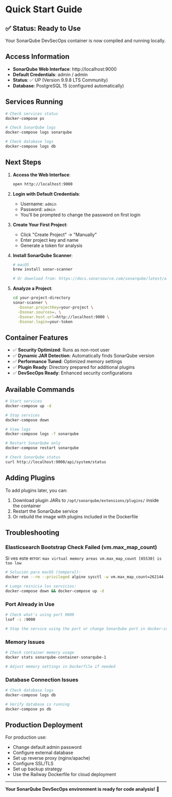 # Quick Start Guide

## ✅ Status: Ready to Use

Your SonarQube DevSecOps container is now compiled and running locally.

## Access Information

- **SonarQube Web Interface**: http://localhost:9000
- **Default Credentials**: admin / admin
- **Status**: ✅ UP (Version 9.9.8 LTS Community)
- **Database**: PostgreSQL 15 (configured automatically)

## Services Running

```bash
# Check services status
docker-compose ps

# Check SonarQube logs
docker-compose logs sonarqube

# Check database logs
docker-compose logs db
```

## Next Steps

1. **Access the Web Interface**:
   ```bash
   open http://localhost:9000
   ```

2. **Login with Default Credentials**:
   - Username: `admin`
   - Password: `admin`
   - You'll be prompted to change the password on first login

3. **Create Your First Project**:
   - Click "Create Project" → "Manually"
   - Enter project key and name
   - Generate a token for analysis

4. **Install SonarQube Scanner**:
   ```bash
   # macOS
   brew install sonar-scanner
   
   # Or download from: https://docs.sonarsource.com/sonarqube/latest/analyzing-source-code/scanners/sonarscanner/
   ```

5. **Analyze a Project**:
   ```bash
   cd your-project-directory
   sonar-scanner \
     -Dsonar.projectKey=your-project \
     -Dsonar.sources=. \
     -Dsonar.host.url=http://localhost:9000 \
     -Dsonar.login=your-token
   ```

## Container Features

- ✅ **Security Optimized**: Runs as non-root user
- ✅ **Dynamic JAR Detection**: Automatically finds SonarQube version
- ✅ **Performance Tuned**: Optimized memory settings
- ✅ **Plugin Ready**: Directory prepared for additional plugins
- ✅ **DevSecOps Ready**: Enhanced security configurations

## Available Commands

```bash
# Start services
docker-compose up -d

# Stop services
docker-compose down

# View logs
docker-compose logs -f sonarqube

# Restart SonarQube only
docker-compose restart sonarqube

# Check SonarQube status
curl http://localhost:9000/api/system/status
```

## Adding Plugins

To add plugins later, you can:

1. Download plugin JARs to `/opt/sonarqube/extensions/plugins/` inside the container
2. Restart the SonarQube service
3. Or rebuild the image with plugins included in the Dockerfile

## Troubleshooting

### Elasticsearch Bootstrap Check Failed (vm.max_map_count)
Si ves este error: `max virtual memory areas vm.max_map_count [65530] is too low`

```bash
# Solución para macOS (temporal):
docker run --rm --privileged alpine sysctl -w vm.max_map_count=262144

# Luego reinicia los servicios:
docker-compose down && docker-compose up -d
```

### Port Already in Use
```bash
# Check what's using port 9000
lsof -i :9000

# Stop the service using the port or change SonarQube port in docker-compose.yml
```

### Memory Issues
```bash
# Check container memory usage
docker stats sonarqube-container-sonarqube-1

# Adjust memory settings in Dockerfile if needed
```

### Database Connection Issues
```bash
# Check database logs
docker-compose logs db

# Verify database is running
docker-compose ps db
```

## Production Deployment

For production use:
- Change default admin password
- Configure external database
- Set up reverse proxy (nginx/apache)
- Configure SSL/TLS
- Set up backup strategy
- Use the Railway Dockerfile for cloud deployment

---

**Your SonarQube DevSecOps environment is ready for code analysis!** 🎉